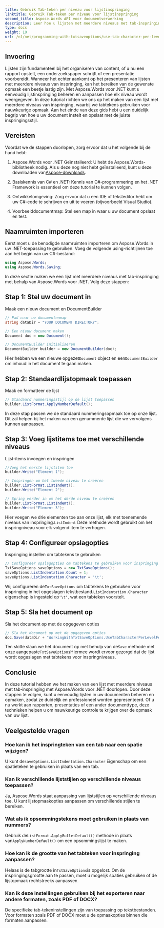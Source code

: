 ```yaml
---
title: Gebruik Tab-teken per niveau voor lijstinspringing
linktitle: Gebruik Tab-teken per niveau voor lijstinspringing
second_title: Aspose.Words API voor documentverwerking
description: Leer hoe u lijsten met meerdere niveaus met tab-inspringing maakt met Aspose.Words voor .NET. Volg deze handleiding voor nauwkeurige lijstopmaak in uw documenten.
type: docs
weight: 10
url: /nl/net/programming-with-txtsaveoptions/use-tab-character-per-level-for-list-indentation/
---
```

## Invoering

Lijsten zijn fundamenteel bij het organiseren van content, of u nu een rapport opstelt, een onderzoekspaper schrijft of een presentatie voorbereidt. Wanneer het echter aankomt op het presenteren van lijsten met meerdere niveaus van inspringing, kan het bereiken van de gewenste opmaak een beetje lastig zijn. Met Aspose.Words voor .NET kunt u eenvoudig lijstinspringing beheren en aanpassen hoe elk niveau wordt weergegeven. In deze tutorial richten we ons op het maken van een lijst met meerdere niveaus van inspringing, waarbij we tabtekens gebruiken voor nauwkeurige opmaak. Aan het einde van deze gids hebt u een duidelijk begrip van hoe u uw document instelt en opslaat met de juiste inspringingsstijl.

## Vereisten

Voordat we de stappen doorlopen, zorg ervoor dat u het volgende bij de hand hebt:

1.  Aspose.Words voor .NET Geïnstalleerd: U hebt de Aspose.Words-bibliotheek nodig. Als u deze nog niet hebt geïnstalleerd, kunt u deze downloaden van[Aspose-downloads](https://releases.aspose.com/words/net/).

2. Basiskennis van C# en .NET: Kennis van C#-programmering en het .NET Framework is essentieel om deze tutorial te kunnen volgen.

3. Ontwikkelomgeving: Zorg ervoor dat u een IDE of teksteditor hebt om uw C#-code te schrijven en uit te voeren (bijvoorbeeld Visual Studio).

4. Voorbeelddocumentmap: Stel een map in waar u uw document opslaat en test. 

## Naamruimten importeren

Eerst moet u de benodigde naamruimten importeren om Aspose.Words in uw .NET-toepassing te gebruiken. Voeg de volgende using-richtlijnen toe aan het begin van uw C#-bestand:

```csharp
using Aspose.Words;
using Aspose.Words.Saving;
```

In deze sectie maken we een lijst met meerdere niveaus met tab-inspringing met behulp van Aspose.Words voor .NET. Volg deze stappen:

## Stap 1: Stel uw document in

Maak een nieuw document en DocumentBuilder

```csharp
// Pad naar uw documentenmap
string dataDir = "YOUR DOCUMENT DIRECTORY";

// Een nieuw document maken
Document doc = new Document();

// DocumentBuilder initialiseren
DocumentBuilder builder = new DocumentBuilder(doc);
```

 Hier hebben we een nieuwe opgezet`Document` object en een`DocumentBuilder` om inhoud in het document te gaan maken.

## Stap 2: Standaardlijstopmaak toepassen

Maak en formatteer de lijst

```csharp
// Standaard nummeringsstijl op de lijst toepassen
builder.ListFormat.ApplyNumberDefault();
```

In deze stap passen we de standaard nummeringsopmaak toe op onze lijst. Dit zal helpen bij het maken van een genummerde lijst die we vervolgens kunnen aanpassen.

## Stap 3: Voeg lijstitems toe met verschillende niveaus

Lijst-items invoegen en inspringen

```csharp
//Voeg het eerste lijstitem toe
builder.Write("Element 1");

// Inspringen om het tweede niveau te creëren
builder.ListFormat.ListIndent();
builder.Write("Element 2");

// Spring verder in om het derde niveau te creëren
builder.ListFormat.ListIndent();
builder.Write("Element 3");
```

 Hier voegen we drie elementen toe aan onze lijst, elk met toenemende niveaus van inspringing.`ListIndent` Deze methode wordt gebruikt om het inspringniveau voor elk volgend item te verhogen.

## Stap 4: Configureer opslagopties

Inspringing instellen om tabtekens te gebruiken

```csharp
// Configureer opslagopties om tabtekens te gebruiken voor inspringing
TxtSaveOptions saveOptions = new TxtSaveOptions();
saveOptions.ListIndentation.Count = 1;
saveOptions.ListIndentation.Character = '\t';
```

 Wij configureren de`TxtSaveOptions` om tabtekens te gebruiken voor inspringing in het opgeslagen tekstbestand.`ListIndentation.Character` eigenschap is ingesteld op`'\t'`, wat een tabteken voorstelt.

## Stap 5: Sla het document op

Sla het document op met de opgegeven opties

```csharp
// Sla het document op met de opgegeven opties
doc.Save(dataDir + "WorkingWithTxtSaveOptions.UseTabCharacterPerLevelForListIndentation.txt", saveOptions);
```

 Ten slotte slaan we het document op met behulp van de`Save` methode met onze aangepaste`TxtSaveOptions`Hiermee wordt ervoor gezorgd dat de lijst wordt opgeslagen met tabtekens voor inspringniveaus.

## Conclusie

In deze tutorial hebben we het maken van een lijst met meerdere niveaus met tab-inspringing met Aspose.Words voor .NET doorlopen. Door deze stappen te volgen, kunt u eenvoudig lijsten in uw documenten beheren en opmaken, zodat ze duidelijk en professioneel worden gepresenteerd. Of u nu werkt aan rapporten, presentaties of een ander documenttype, deze technieken helpen u om nauwkeurige controle te krijgen over de opmaak van uw lijst.

## Veelgestelde vragen

### Hoe kan ik het inspringteken van een tab naar een spatie wijzigen?
 U kunt de`saveOptions.ListIndentation.Character` Eigenschap om een spatieteken te gebruiken in plaats van een tab.

### Kan ik verschillende lijststijlen op verschillende niveaus toepassen?
Ja, Aspose.Words staat aanpassing van lijststijlen op verschillende niveaus toe. U kunt lijstopmaakopties aanpassen om verschillende stijlen te bereiken.

### Wat als ik opsommingstekens moet gebruiken in plaats van nummers?
 Gebruik de`ListFormat.ApplyBulletDefault()` methode in plaats van`ApplyNumberDefault()` om een opsommingslijst te maken.

### Hoe kan ik de grootte van het tabteken voor inspringing aanpassen?
 Helaas is de tabgrootte in`TxtSaveOptions`is opgelost. Om de inspringingsgrootte aan te passen, moet u mogelijk spaties gebruiken of de lijstopmaak rechtstreeks aanpassen.

### Kan ik deze instellingen gebruiken bij het exporteren naar andere formaten, zoals PDF of DOCX?
De specifieke tab-tekeninstellingen zijn van toepassing op tekstbestanden. Voor formaten zoals PDF of DOCX moet u de opmaakopties binnen die formaten aanpassen.